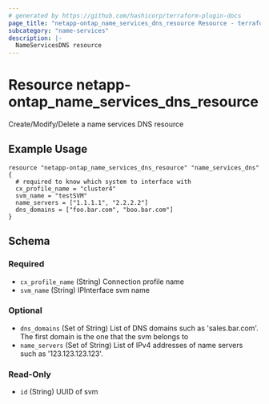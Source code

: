 ```yaml
---
# generated by https://github.com/hashicorp/terraform-plugin-docs
page_title: "netapp-ontap_name_services_dns_resource Resource - terraform-provider-netapp-ontap"
subcategory: "name-services"
description: |-
  NameServicesDNS resource
---
```


# Resource netapp-ontap_name_services_dns_resource

Create/Modify/Delete a name services DNS resource

## Example Usage
```
resource "netapp-ontap_name_services_dns_resource" "name_services_dns" {
  # required to know which system to interface with
  cx_profile_name = "cluster4"
  svm_name = "testSVM"
  name_servers = ["1.1.1.1", "2.2.2.2"]
  dns_domains = ["foo.bar.com", "boo.bar.com"]
}
```

<!-- schema generated by tfplugindocs -->
## Schema

### Required

- `cx_profile_name` (String) Connection profile name
- `svm_name` (String) IPInterface svm name

### Optional

- `dns_domains` (Set of String) List of DNS domains such as 'sales.bar.com'. The first domain is the one that the svm belongs to
- `name_servers` (Set of String) List of IPv4 addresses of name servers such as '123.123.123.123'.

### Read-Only

- `id` (String) UUID of svm


